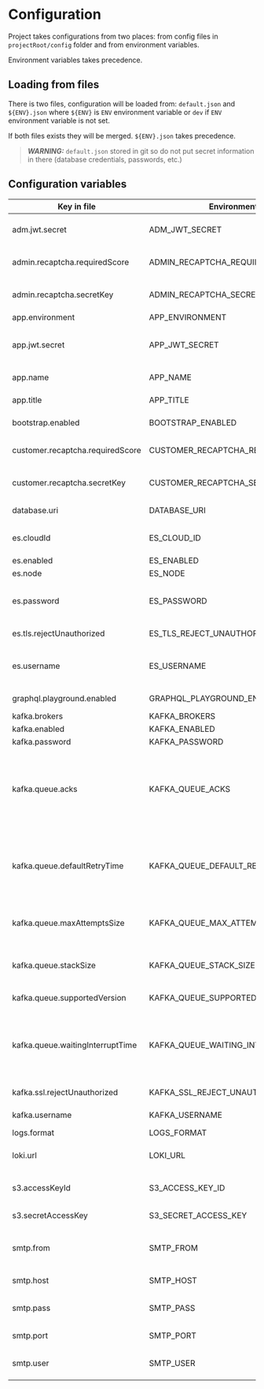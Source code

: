 
# Configuration

Project takes configurations from two places: from config files in `projectRoot/config` folder and from environment variables.

Environment variables takes precedence.

## Loading from files

There is two files, configuration will be loaded from: `default.json` and `${ENV}.json` where `${ENV}` is `ENV` environment variable or `dev` if `ENV` environment variable is not set.

If both files exists they will be merged. `${ENV}.json` takes precedence.

> **_WARNING:_**  `default.json` stored in git so do not put secret information in there (database credentials, passwords, etc.)

## Configuration variables

| Key in file                      | Environment                        | Type   | Required | Default value                                 | Need for                                                                                                                                  |
| -------------------------------- | ---------------------------------- | ------ | -------- | --------------------------------------------- | ----------------------------------------------------------------------------------------------------------------------------------------- |
| adm.jwt.secret                   | ADM_JWT_SECRET                     | string | false    | admSecret                                     | Секрет для подписи JWT-токенов приложения админки                                                                                         |
| admin.recaptcha.requiredScore    | ADMIN_RECAPTCHA_REQUIRED_SCORE     | float  | false    | 0.7                                           | Требуемый уровень доверия к пользователю                                                                                                  |
| admin.recaptcha.secretKey        | ADMIN_RECAPTCHA_SECRET_KEY         | string | false    |                                               | Секретный токен рекапчи приложения админки                                                                                                |
| app.environment                  | APP_ENVIRONMENT                    | string | true     | dev                                           | Название окружения                                                                                                                        |
| app.jwt.secret                   | APP_JWT_SECRET                     | string | false    | appSecret                                     | Секрет для подписи JWT-токенов приложения пользователей                                                                                   |
| app.name                         | APP_NAME                           | string | true     | mtbase                                        | Техническое название приложения                                                                                                           |
| app.title                        | APP_TITLE                          | string | false    | Meta Template Base                            | Человеческое название приложения                                                                                                          |
| bootstrap.enabled                | BOOTSTRAP_ENABLED                  | bool   | false    | true                                          | Подготавливать окружеине при запуске                                                                                                      |
| customer.recaptcha.requiredScore | CUSTOMER_RECAPTCHA_REQUIRED_SCORE  | string | false    | 0.7                                           | Требуемый уровень доверия к пользователю                                                                                                  |
| customer.recaptcha.secretKey     | CUSTOMER_RECAPTCHA_SECRET_KEY      | string | false    |                                               | Секретный токен рекапчи приложения пользователя                                                                                           |
| database.uri                     | DATABASE_URI                       | string | true     | postgresql://postgres:password@localhost:5432 | Строка подключения к основной базе данных                                                                                                 |
| es.cloudId                       | ES_CLOUD_ID                        | string | false    |                                               | Идентификатор аккаунта в облачном сервисе ElasticSearch                                                                                   |
| es.enabled                       | ES_ENABLED                         | bool   | false    | false                                         | Эластик включен                                                                                                                           |
| es.node                          | ES_NODE                            | string | false    | http://localhost:9200                         | Нода эластика                                                                                                                             |
| es.password                      | ES_PASSWORD                        | string | false    |                                               | Пароль для авторизации в облачном сервисе ElasticSearch                                                                                   |
| es.tls.rejectUnauthorized        | ES_TLS_REJECT_UNAUTHORIZED         | bool   | false    | false                                         | Запрещать невалидный ssl сертификат                                                                                                       |
| es.username                      | ES_USERNAME                        | string | false    |                                               | Пользователь для авторизации в облачном сервисе ElasticSearch                                                                             |
| graphql.playground.enabled       | GRAPHQL_PLAYGROUND_ENABLED         | bool   | false    | true                                          | Включение graphql playground (true | false)                                                                                               |
| kafka.brokers                    | KAFKA_BROKERS                      | string | false    | localhost:29092;localhost:29094               | Список kafka блокеров                                                                                                                     |
| kafka.enabled                    | KAFKA_ENABLED                      | bool   | false    | false                                         | Кафка включена                                                                                                                            |
| kafka.password                   | KAFKA_PASSWORD                     | string | false    |                                               | Пароль доступа в kafka                                                                                                                    |
| kafka.queue.acks                 | KAFKA_QUEUE_ACKS                   | int    | false    | 1                                             | `-1`(all) все несинхронизированные реплики должны подтвердить (по умолчанию), `0` нет подтверждений, `1` только ждет подтверждения лидера |
| kafka.queue.defaultRetryTime     | KAFKA_QUEUE_DEFAULT_RETRY_TIME     | int    | false    | 20000                                         | Время паузы после первой ошибки, например 20000 мс, потом оно увеличывается экспоненциально с мультипликатором 1.5                        |
| kafka.queue.maxAttemptsSize      | KAFKA_QUEUE_MAX_ATTEMPTS_SIZE      | int    | false    | 10                                            | Максимальное количество попыток обработки ошибки на сообщение                                                                             |
| kafka.queue.stackSize            | KAFKA_QUEUE_STACK_SIZE             | int    | false    | 3                                             | Количество сообщений, обрабатываемых параллельно                                                                                          |
| kafka.queue.supportedVersion     | KAFKA_QUEUE_SUPPORTED_VERSION      | string | false    | 1;2                                           | Поддерживаемые версии сообщения                                                                                                           |
| kafka.queue.waitingInterruptTime | KAFKA_QUEUE_WAITING_INTERRUPT_TIME | int    | false    | 60000                                         | Время паузы в очереди ожидания, когда она прошла все сообщения, это чтобы она не крутила сообщения покругу без остановки                  |
| kafka.ssl.rejectUnauthorized     | KAFKA_SSL_REJECT_UNAUTHORIZED      | bool   | false    | false                                         | Запрещать невалидный ssl сертификат                                                                                                       |
| kafka.username                   | KAFKA_USERNAME                     | string | false    |                                               | Username доступа в kafka                                                                                                                  |
| logs.format                      | LOGS_FORMAT                        | string | false    | plain                                         | Формат логов (plain | json)                                                                                                               |
| loki.url                         | LOKI_URL                           | string | false    |                                               | Урл для доступа в Loki. Используется для запроса бизнес-логов                                                                             |
| s3.accessKeyId                   | S3_ACCESS_KEY_ID                   | string | false    |                                               | Идентификатор доступа для авторизации в S3                                                                                                |
| s3.secretAccessKey               | S3_SECRET_ACCESS_KEY               | string | false    |                                               | Секретный ключ для авторизации в S3                                                                                                       |
| smtp.from                        | SMTP_FROM                          | string | false    |                                               | Почтовый адрес, от имени которого следует отправлять письма                                                                               |
| smtp.host                        | SMTP_HOST                          | string | false    |                                               | Хост почтового сервера                                                                                                                    |
| smtp.pass                        | SMTP_PASS                          | string | false    |                                               | Пароль пользователя для авторизации на почтовом сервере                                                                                   |
| smtp.port                        | SMTP_PORT                          | int    | false    |                                               | Порт почтового сервера                                                                                                                    |
| smtp.user                        | SMTP_USER                          | string | false    |                                               | Имя пользователя для авторизации на почтовом сервере                                                                                      |
